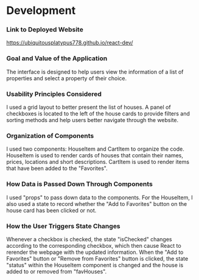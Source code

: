 # Development

### Link to Deployed Website
https://ubiquitousplatypus778.github.io/react-dev/

### Goal and Value of the Application
The interface is designed to help users view the information of a list of properties and select a property of their choice. 

### Usability Principles Considered
I used a grid layout to better present the list of houses. A panel of checkboxes is located to the left of the house cards to provide filters and sorting methods and help users better navigate through the website.

### Organization of Components
I used two components: HouseItem and CartItem to organize the code. HouseItem is used to render cards of houses that contain their names, prices, locations and short descriptions. CartItem is used to render items that have been added to the "Favorites".

### How Data is Passed Down Through Components
I used "props" to pass down data to the components. For the HouseItem, I also used a state to record whether the "Add to Favorites" button on the house card has been clicked or not. 

### How the User Triggers State Changes
Whenever a checkbox is checked, the state "isChecked" changes according to the corresponding checkbox, which then cause React to rerender the webpage with the updated information. When the "Add to Favorites" button or "Remove from Favorites" button is clicked, the state "status" within the HouseItem component is changed and the house is added to or removed from "favHouses".

